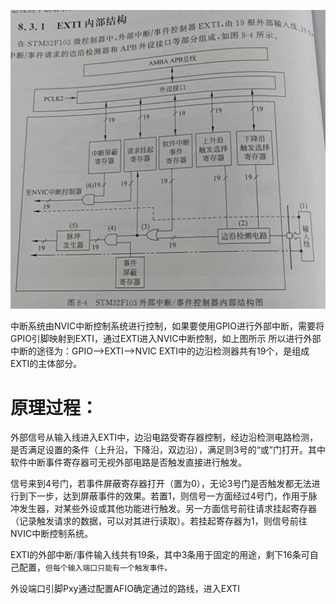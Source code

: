 ![EXTI内部原理图](https://github.com/thirtenn/Use-of-STM32F103x/blob/main/dc7a80da866c6308e1786a9695e7eaa.jpg)

中断系统由NVIC中断控制系统进行控制，如果要使用GPIO进行外部中断，需要将GPIO引脚映射到EXTI，通过EXTI进入NVIC中断控制，如上图所示
所以进行外部中断的途径为：GPIO——>EXTI——>NVIC
EXTI中的边沿检测器共有19个，是组成EXTI的主体部分。

# 原理过程：

外部信号从输入线进入EXTI中，边沿电路受寄存器控制，经边沿检测电路检测，是否满足设置的条件（上升沿，下降沿，双边沿），满足则3号的“或”门打开。其中软件中断事件寄存器可无视外部电路是否触发直接进行触发。

信号来到4号门，若事件屏蔽寄存器打开（置为0），无论3号门是否触发都无法进行到下一步，达到屏蔽事件的效果。若置1，则信号一方面经过4号门，作用于脉冲发生器，对某些外设或其他功能进行触发。另一方面信号前往请求挂起寄存器（记录触发请求的数据，可以对其进行读取）。若挂起寄存器为1，则信号前往NVIC中断控制系统。


EXTI的外部中断/事件输入线共有19条，其中3条用于固定的用途，剩下16条可自己配置，`但每个输入端口只能有一个触发事件。`

外设端口引脚Pxy通过配置AFIO确定通过的路线，进入EXTI
